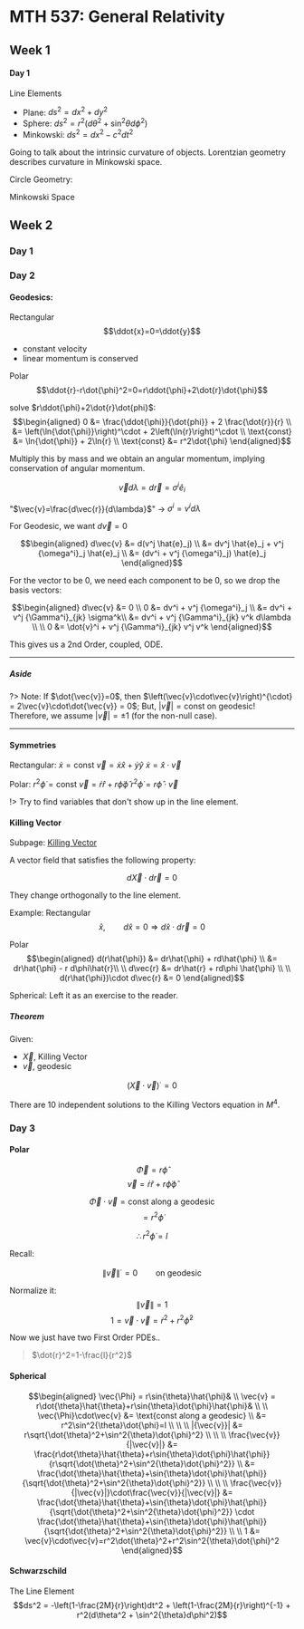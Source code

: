 # MTH 537: General Relativity

## Week 1
#### Day 1
Line Elements
- Plane: $ds^2=dx^2+dy^2$
- Sphere: $ds^2=r^2(d\theta^2+\sin^2{\theta}d\phi^2)$
- Minkowski: $ds^2=dx^2-c^2dt^2$

Going to talk about the intrinsic curvature of objects.
Lorentzian geometry describes curvature in Minkowski space.

Circle Geometry:


Minkowski Space

## Week 2

### Day 1

### Day 2

#### Geodesics:
Rectangular
$$\ddot{x}=0=\ddot{y}$$
- constant velocity
- linear momentum is conserved

Polar
$$\ddot{r}-r\dot{\phi}^2=0=r\ddot{\phi}+2\dot{r}\dot{\phi}$$

solve $r\ddot{\phi}+2\dot{r}\dot{phi}$:
$$\begin{aligned}
0 &= \frac{\ddot{\phi}}{\dot{phi}} + 2 \frac{\dot{r}}{r} \\
  &= \left(\ln{\dot{\phi}}\right)^\cdot + 2\left(\ln{r}\right)^\cdot \\
  \text{const} &= \ln{\dot{\phi}} + 2\ln{r} \\
  \text{const} &= r^2\dot{\phi}
\end{aligned}$$

Multiply this by mass and we obtain an angular momentum, implying conservation of angular momentum.

$$\vec{v}d\lambda = d\vec{r} = \sigma^i \hat{e}_i$$

"$\vec{v}=\frac{d\vec{r}}{d\lambda}$" $\rightarrow$ $\sigma^i = v^i d\lambda$

For Geodesic, we want $d\vec{v}=0$

$$\begin{aligned}
d\vec{v} &= d(v^j \hat{e}_j) \\
  &= dv^j \hat{e}_j + v^j {\omega^i}_j \hat{e}_j \\
  &= (dv^i + v^j {\omega^i}_j) \hat{e}_j
\end{aligned}$$

For the vector to be $0$, we need each component to be $0$, so we drop the basis vectors:

$$\begin{aligned}
d\vec{v} &= 0 \\
0 &= dv^i + v^j {\omega^i}_j \\
  &= dv^i + v^j {\Gamma^i}_{jk} \sigma^k\\
  &= dv^i + v^j {\Gamma^i}_{jk} v^k d\lambda \\
  \\
0 &= \dot{v}^i + v^j {\Gamma^i}_{jk} v^j v^k
\end{aligned}$$

This gives us a 2nd Order, coupled, ODE.

---
##### Aside

?> Note: If $\dot{\vec{v}}=0$, then $\left(\vec{v}\cdot\vec{v}\right)^{\cdot} = 2\vec{v}\cdot\dot{\vec{v}} = 0$; But, $|\vec{v}| = \text{const}$ on geodesic! Therefore, we assume $|\vec{v}|=\pm 1$ (for the non-null case).

---

#### Symmetries

Rectangular:
$\dot{x} = \text{const}$
$\vec{v} = \dot{x}\hat{x} + \dot{y}\hat{y}$
$\dot{x} = \hat{x}\cdot\vec{v}$

Polar:
$r^2 \dot{\phi} = \text{const}$
$\vec{v} = \dot{r}\hat{r} + r\dot{\phi}\hat{\phi}$
$r^2 \dot{\phi} = r\hat{\phi}\cdot\vec{v}$

!> Try to find variables that don't show up in the line element.

#### Killing Vector
Subpage: [Killing Vector](/physics/KillingVector.md)

A vector field that satisfies the following property:

$$d\vec{X}\cdot d\vec{r}=0$$

They change orthogonally to the line element.

Example:
Rectangular
$$\hat{x},\qquad d\hat{x}=0 \Rightarrow d\hat{x}\cdot d\vec{r}=0$$

Polar
$$\begin{aligned}
d(r\hat{\phi}) &= dr\hat{\phi} + rd\hat{\phi} \\
&= dr\hat{\phi} - r d\phi\hat{r}\\
\\
d\vec{r} &= dr\hat{r} + rd\phi \hat{\phi} \\
\\
d(r\hat{\phi})\cdot d\vec{r} &= 0
\end{aligned}$$

Spherical:
Left it as an exercise to the reader.

##### Theorem
Given:
- $\vec{X}$, Killing Vector
- $\vec{v}$, geodesic

$$\left(\vec{X}\cdot \vec{v}\right)^{\cdot} = 0$$

There are 10 independent solutions to the Killing Vectors equation in $M^4$.

### Day 3

#### Polar
$$\vec{\Phi}=r\hat{\phi}$$
$$\vec{v}=\dot{r}\hat{r}+r\dot{\phi}\hat{\phi}$$

$$\vec{\Phi}\cdot\vec{v}=\text{const along a geodesic}$$
$$=r^2\dot{\phi}$$

$$\therefore r^2\dot{\phi}=l$$

Recall:

$$\left\|\vec{v}\right\|^{\cdot}=0 \qquad\text{on geodesic}$$

Normalize it:
$$\left\|\vec{v}\right\|=1$$
$$1=\vec{v}\cdot\vec{v}=\dot{r}^2+r^2\dot{\phi}^2$$

Now we just have two First Order PDEs..

> $\dot{r}^2=1-\frac{l}{r^2}$

#### Spherical

$$\begin{aligned}
\vec{\Phi} = r\sin{\theta}\hat{\phi}& \\
\vec{v} = r\dot{\theta}\hat{\theta}+r\sin{\theta}\dot{\phi}\hat{\phi}& \\
\\
\vec{\Phi}\cdot\vec{v} &= \text{const along a geodesic} \\
&= r^2\sin^2{\theta}\dot{\phi}=l \\
\\
\\
|{\vec{v}}| &= r\sqrt{\dot{\theta}^2+\sin^2{\theta}\dot{\phi}^2} \\
\\
\\
\frac{\vec{v}}{|\vec{v}|} &= \frac{r\dot{\theta}\hat{\theta}+r\sin{\theta}\dot{\phi}\hat{\phi}}{r\sqrt{\dot{\theta}^2+\sin^2{\theta}\dot{\phi}^2}} \\
&= \frac{\dot{\theta}\hat{\theta}+\sin{\theta}\dot{\phi}\hat{\phi}}{\sqrt{\dot{\theta}^2+\sin^2{\theta}\dot{\phi}^2}} \\
\\
\\
\frac{\vec{v}}{|\vec{v}|}\cdot\frac{\vec{v}}{|\vec{v}|} &=
\frac{\dot{\theta}\hat{\theta}+\sin{\theta}\dot{\phi}\hat{\phi}}{\sqrt{\dot{\theta}^2+\sin^2{\theta}\dot{\phi}^2}} \cdot \frac{\dot{\theta}\hat{\theta}+\sin{\theta}\dot{\phi}\hat{\phi}}{\sqrt{\dot{\theta}^2+\sin^2{\theta}\dot{\phi}^2}} \\
\\
1 &= \vec{v}\cdot\vec{v}=r^2\dot{\theta}^2+r^2\sin^2{\theta}\dot{\phi}^2
\end{aligned}$$

#### Schwarzschild

The Line Element
$$ds^2 = -\left(1-\frac{2M}{r}\right)dt^2 + \left(1-\frac{2M}{r}\right)^{-1} + r^2(d\theta^2 + \sin^2{\theta}d\phi^2)$$
